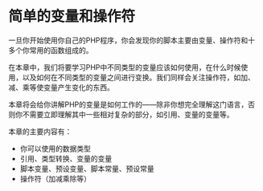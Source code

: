 # 简单的变量和操作符

一旦你开始使用你自己的PHP程序，你会发现你的脚本主要由变量、操作符和十多个你常用的函数组成的。

在本章中，我们将要学习PHP中不同类型的变量应该如何使用，在什么时候使用，以及如何在不同类型的变量之间进行变换。我们同样会关注操作符，如加、减、乘等使变量产生变化的东西。

本章将会给你讲解PHP的变量是如何工作的——除非你想完全理解这门语言，否则你不需要立即理解其中一些相对复杂的部分，如引用、变量的变量等。

本章的主要内容有：

- 你可以使用的数据类型
- 引用、类型转换、变量的变量
- 脚本变量、预设变量、脚本常量、预设常量
- 操作符（加减乘除等）
